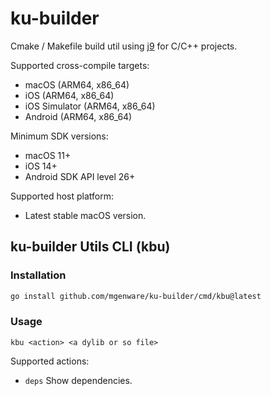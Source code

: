 # ku-builder

Cmake / Makefile build util using [j9](https://github.com/mgenware/j9) for C/C++ projects.

Supported cross-compile targets:

- macOS (ARM64, x86_64)
- iOS (ARM64, x86_64)
- iOS Simulator (ARM64, x86_64)
- Android (ARM64, x86_64)

Minimum SDK versions:

- macOS 11+
- iOS 14+
- Android SDK API level 26+

Supported host platform:

- Latest stable macOS version.

## ku-builder Utils CLI (kbu)

### Installation

```bash
go install github.com/mgenware/ku-builder/cmd/kbu@latest
```

### Usage

```
kbu <action> <a dylib or so file>
```

Supported actions:

- `deps` Show dependencies.
